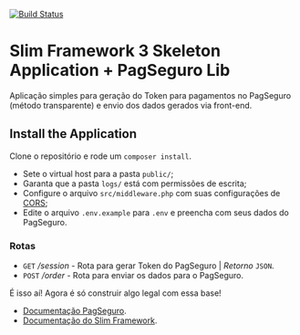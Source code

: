[![Build Status](https://travis-ci.org/raisiqueira/Slim-PagSeguro.svg?branch=master)](https://travis-ci.org/raisiqueira/Slim-PagSeguro)

# Slim Framework 3 Skeleton Application + PagSeguro Lib

Aplicação simples para geração do Token para pagamentos no PagSeguro (método transparente) e envio dos dados gerados via front-end.

## Install the Application

Clone o repositório e rode um `composer install`.

* Sete o virtual host para a pasta `public/`;
* Garanta que a pasta `logs/` está com permissões de escrita;
* Configure o arquivo `src/middleware.php` com suas configurações de [CORS](https://developer.mozilla.org/en-US/docs/Web/HTTP/Access_control_CORS);
* Edite o arquivo `.env.example` para `.env` e preencha com seus dados do PagSeguro.

### Rotas

* `GET` */session*  - Rota para gerar Token do PagSeguro | *Retorno* `JSON`.
* `POST` */order*   - Rota para enviar os dados para o PagSeguro.

É isso aí! Agora é só construir algo legal com essa base!

* [Documentação PagSeguro](https://pagseguro.uol.com.br/v2/guia-de-integracao/documentacao-da-biblioteca-pagseguro-em-php.html#!rmcl).
* [Documentação do Slim Framework](http://www.slimframework.com/docs/).
